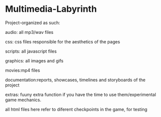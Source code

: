 # Multimedia-Labyrinth
Project-organized as such:

audio: all mp3/wav files

css: css files responsible for the aesthetics of the pages

scripts: all javascript files

graphics: all images and gifs

movies:mp4 files

documentation:reports, showcases, timelines and storyboards of the project

extras: fuuny extra function if you have the time to use them/experimental game mechanics.

all html files here refer to diferent checkpoints in the game, for testing



